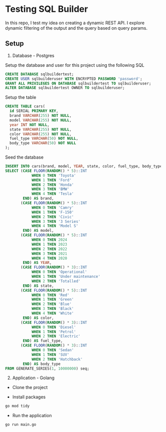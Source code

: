 # Testing SQL Builder

In this repo, I test my idea on creating a dynamic REST API.
I explore dynamic filtering of the output and the query based on query params.

## Setup

1. Database - Postgres

Setup the database and user for this project using the following SQL

```sql
CREATE DATABASE sqlbuildertest;
CREATE USER sqlbuilderuser WITH ENCRYPTED PASSWORD 'password';
GRANT ALL PRIVILEGES ON DATABASE sqlbuildertest TO sqlbuilderuser;
ALTER DATABASE sqlbuildertest OWNER TO sqlbuilderuser;
```

Setup the table

```sql
CREATE TABLE cars(
  id SERIAL PRIMARY KEY, 
  brand VARCHAR(255) NOT NULL,
  model VARCHAR(255) NOT NULL,
  year INT NOT NULL,
  state VARCHAR(255) NOT NULL,
  color VARCHAR(255) NOT NULL,
  fuel_type VARCHAR(50) NOT NULL,
  body_type VARCHAR(50) NOT NULL
);
```

Seed the database

```sql
INSERT INTO cars(brand, model, YEAR, state, color, fuel_type, body_type)
SELECT (CASE FLOOR(RANDOM() * 5)::INT
            WHEN 0 THEN 'Toyota'
            WHEN 1 THEN 'Ford'
            WHEN 2 THEN 'Honda'
            WHEN 3 THEN 'BMW'
            WHEN 4 THEN 'Tesla'
        END) AS brand,
       (CASE FLOOR(RANDOM() * 5)::INT
            WHEN 0 THEN 'Camry'
            WHEN 1 THEN 'F-150'
            WHEN 2 THEN 'Civic'
            WHEN 3 THEN '3 Series'
            WHEN 4 THEN 'Model S'
        END) AS model,
       (CASE FLOOR(RANDOM() * 5)::INT
            WHEN 0 THEN 2024
            WHEN 1 THEN 2023
            WHEN 2 THEN 2022
            WHEN 3 THEN 2021
            WHEN 4 THEN 2020
        END) AS YEAR,
       (CASE FLOOR(RANDOM() * 3)::INT
            WHEN 0 THEN 'Operational'
            WHEN 1 THEN 'Under maintenance'
            WHEN 2 THEN 'Totalled'
        END) AS state,
       (CASE FLOOR(RANDOM() * 5)::INT
            WHEN 0 THEN 'Red'
            WHEN 1 THEN 'Green'
            WHEN 2 THEN 'Blue'
            WHEN 3 THEN 'Black'
            WHEN 4 THEN 'White'
        END) AS color,
       (CASE FLOOR(RANDOM() * 3)::INT
            WHEN 0 THEN 'Diesel'
            WHEN 1 THEN 'Petrol'
            WHEN 2 THEN 'Electric'
        END) AS fuel_type,
       (CASE FLOOR(RANDOM() * 3)::INT
            WHEN 0 THEN 'Sedan'
            WHEN 1 THEN 'SUV'
            WHEN 2 THEN 'Hatchback'
        END) AS body_type
FROM GENERATE_SERIES(1, 10000000) seq;
```

2. Application - Golang

- Clone the project

- Install packages

```bash
go mod tidy
```

- Run the application

```bash
go run main.go
```
